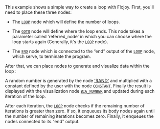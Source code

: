 This example shows a simple way to create a loop with Flojoy.
First, you'll need to place these three nodes:

- The [`LOOP`](https://github.com/flojoy-io/nodes/blob/main/LOGIC_GATES/LOOPS/LOOP/LOOP.py) node which will define the number of loops.

- The [`GOTO`](https://github.com/flojoy-io/nodes/blob/main/LOGIC_GATES/LOOPS/GOTO/GOTO.py) node will define where the loop ends. This node takes a parameter called 'referred_node' in which you can choose where the loop starts again (Generally, it's the [`LOOP`](https://github.com/flojoy-io/nodes/blob/main/LOGIC_GATES/LOOPS/LOOP/LOOP.py) node).

- The [`END`](https://github.com/flojoy-io/nodes/blob/main/LOGIC_GATES/TERMINATORS/END.py) node which is connected to the “end” output of the [`LOOP`](https://github.com/flojoy-io/nodes/blob/main/LOGIC_GATES/LOOPS/LOOP/LOOP.py) node, which serve, to terminate the program.

After that, we can place nodes to generate and visualize data within the loop :

A random number is generated by the node ['RAND'](https://github.com/flojoy-io/nodes/blob/main/GENERATORS/SIMULATIONS/CONSTANT/CONSTANT.py) and multiplied with a constant defined by the user with the node [`CONSTANT`](https://github.com/flojoy-io/nodes/blob/main/GENERATORS/SIMULATIONS/CONSTANT/CONSTANT.py). Finally the result is displayed with the visualization node [`BIG_NUMBER`](https://github.com/flojoy-io/nodes/blob/main/VISUALIZERS/PLOTLY/BIG_NUMBER/BIG_NUMBER.py) and updated during each iteration of the loop.

After each iteration, the [`LOOP`](https://github.com/flojoy-io/nodes/blob/main/LOGIC_GATES/LOOPS/LOOP/LOOP.py) node checks if the remaining number of iterations is greater than zero. If so, it enqueues its body nodes again until the number of remaining iterations becomes zero. Finally, it enqueues the nodes connected to its "end" output.
